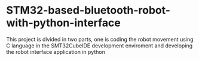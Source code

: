 # STM32-based-bluetooth-robot-with-python-interface

This project is divided in two parts, one is coding the robot movement using C language in the SMT32CubeIDE development enviroment and developing the robot interface application in python
